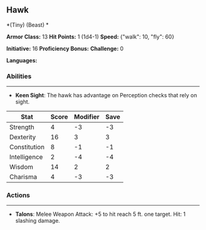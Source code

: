 ## Hawk
*(Tiny) (Beast) *

**Armor Class:** 13
**Hit Points:** 1 (1d4-1)
**Speed:** {"walk": 10, "fly": 60}

**Initiative:** 16
**Proficiency Bonus:**
**Challenge:** 0

**Languages:** 

### Abilities
 --- 
- **Keen Sight**: The hawk has advantage on Perception checks that rely on sight.



| Stat | Score | Modifier | Save |
| ---- | ---- | ---- | ---- |
| Strength | 4 | -3 | -3 |
| Dexterity | 16 | 3 | 3 |
| Constitution | 8 | -1 | -1 |
| Intelligence | 2 | -4 | -4 |
| Wisdom | 14 | 2 | 2 |
| Charisma | 4 | -3 | -3 |

### Actions
 --- 
- **Talons**: Melee Weapon Attack: +5 to hit  reach 5 ft.  one target. Hit: 1 slashing damage.

